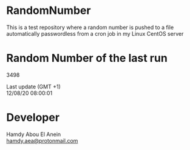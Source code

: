# RandomNumber    
This is a test repository where a random number is pushed to a file automatically passwordless from a cron job in my Linux CentOS server    
# Random Number of the last run   
3498
      
Last update (GMT +1)    
12/08/20 08:00:01
# Developer    
Hamdy Abou El Anein   
hamdy.aea@protonmail.com

